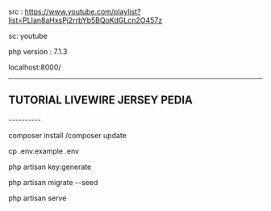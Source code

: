 src : https://www.youtube.com/playlist?list=PLIan8aHxsPj2rrbYb5BQoKdGLcn2O457z

sc: youtube

php version : 7.1.3

localhost:8000/

-----------
<h2> TUTORIAL LIVEWIRE JERSEY PEDIA </h2>
----------
 
<p>composer install /composer update</p>
<p>cp .env.example .env</p>
<p>php artisan key:generate</p>
<p>php artisan migrate --seed</p>
<p>php artisan serve</p>
